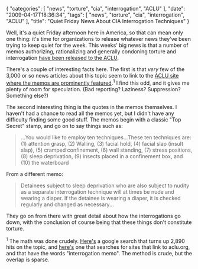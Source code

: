 {
    "categories": [
        "news", 
        "torture", 
        "cia", 
        "interrogation", 
        "ACLU"
    ], 
    "date": "2009-04-17T18:36:34", 
    "tags": [
        "news", 
        "torture", 
        "cia", 
        "interrogation", 
        "ACLU"
    ], 
    "title": "Quiet Friday News About CIA Interrogation Techniques"
}

Well, it's a quiet Friday afternoon here in America, so that can mean only one thing: it's time for organizations to release whatever news they've been trying to keep quiet for the week. This weeks' big news is that a number of memos authorizing, rationalizing and generally condoning torture and interrogation <a href="http://news.google.com/news?pz=1&ncl=1334762857&topic=h" target="_blank">have been released to the ACLU</a>. 

There's a couple of interesting facts here.  The first is that <i>very</i> few of the 3,000 or so news articles about this topic seem to link to the <a href="http://www.aclu.org/safefree/general/olc_memos.html" target="_blank">ACLU site where the memos are prominently featured</a>.<sup>1</sup> I find this odd, and it gives me plenty of room for speculation. (Bad reporting? Laziness? Suppression? Something else?)

The second interesting thing is the quotes in the memos themselves. I haven't had a chance to read all the memos yet, but I didn't have any difficulty finding some good stuff. The memos begin with a classic "Top Secret" stamp, and go on to say things such as:<blockquote>...You would like to employ ten techniques...These ten techniques are: (1) attention grasp, (2) Walling, (3) facial hold, (4) facial slap (insult slap), (5) cramped confinement, (6) wall standing, (7) stress positions, (8) sleep deprivation, (9) insects placed in a confinement box, and (10) the waterboard</blockquote>
From a different memo:<blockquote>Detainees subject to sleep deprivation who are also subject to nudity as a separate interrogation technique will at times be nude and wearing a diaper. If the detainee is wearing a diaper, it is checked regularly and changed as necessary...</blockquote>

They go on from there with great detail about how the interrogations go down, with the conclusion of course being that these things don't constitute torture.

<sup>1</sup> The math was done crudely. <a href="http://news.google.com/news?pz=1&ncl=1334762857&topic=h">Here's</a> a google search that turns up 2,890 hits on the topic, and <a href="http://www.google.com/search?hl=en&num=20&q=link%3Ahttp%3A%2F%2Fwww.aclu.org%2Fsafefree%2Fgeneral%2Folc_memos.html+interrogation+memo&btnG=Search">here's</a> one that searches for sites that link to aclu.org, and that have the words "interrogation memo". The method is crude, but the overlap is sparse.
